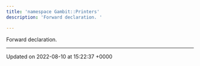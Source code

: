 ```yaml
---
title: 'namespace Gambit::Printers'
description: 'Forward declaration. '

---
```







Forward declaration. 






-------------------------------

Updated on 2022-08-10 at 15:22:37 +0000
